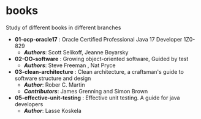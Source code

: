 # books

Study of different books in different branches


 - **01-ocp-oracle17** : Oracle Certified Professional Java 17 Developer 1Z0-829
    - ___Authors___: Scott Selikoff, Jeanne Boyarsky 
 - **02-OO-software** : Growing object-oriented software, Guided by test
    - ___Authors___: Steve Freeman , Nat Pryce
- **03-clean-architecture** : Clean architecture, a craftsman's guide to software structure and design
   - ___Author___: Rober C. Martin
   - ___Contributors___: James Grenning and Simon Brown
- **05-effective-unit-testing** : Effective unit testing. A guide for java developers
   - ___Author___: Lasse Koskela
